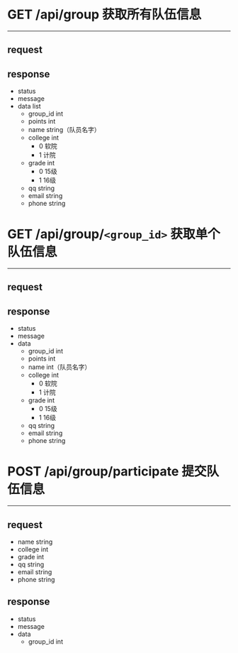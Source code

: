 # GET /api/group 获取所有队伍信息
---
## request
## response
- status
- message
- data list 
   - group_id int
   - points int 
   - name string（队员名字）
   - college int 
     - 0 软院
     - 1 计院
   - grade int
     - 0 15级
     - 1 16级
   - qq string
   - email string
   - phone string
   

# GET /api/group/`<group_id>` 获取单个队伍信息
---
## request
## response
- status
- message
- data
   - group_id int
   - points int 
   - name int（队员名字）
   - college int 
     - 0 软院
     - 1 计院
   - grade int
     - 0 15级
     - 1 16级
   - qq string
   - email string
   - phone string   
   
# POST /api/group/participate 提交队伍信息
---
## request

- name string
- college int
- grade int 
- qq string
- email string
- phone string

## response
- status
- message
- data
   - group_id int
 